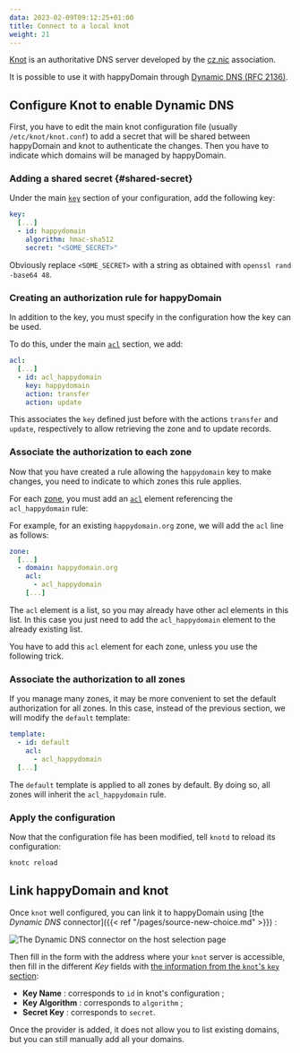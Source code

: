 ```yaml
---
data: 2023-02-09T09:12:25+01:00
title: Connect to a local knot
weight: 21
---
```


[Knot](https://knot-dns.cz) is an authoritative DNS server developed by the [cz.nic](https://nic.cz) association.

It is possible to use it with happyDomain through [Dynamic DNS (RFC 2136)](https://www.rfc-editor.org/rfc/rfc2136).


## Configure Knot to enable Dynamic DNS

First, you have to edit the main knot configuration file (usually `/etc/knot/knot.conf`) to add a secret that will be shared between happyDomain and knot to authenticate the changes. Then you have to indicate which domains will be managed by happyDomain.

### Adding a shared secret {#shared-secret}

Under the main [`key`](https://knot.readthedocs.io/en/latest/reference.html#key-section) section of your configuration, add the following key:

```yaml
key:
  [...]
  - id: happydomain
    algorithm: hmac-sha512
    secret: "<SOME_SECRET>"
```

Obviously replace `<SOME_SECRET>` with a string as obtained with `openssl rand -base64 48`.


### Creating an authorization rule for happyDomain

In addition to the key, you must specify in the configuration how the key can be used.

To do this, under the main [`acl`](https://knot.readthedocs.io/en/latest/reference.html#acl-section) section, we add:

```yaml
acl:
  [...]
  - id: acl_happydomain
    key: happydomain
    action: transfer
    action: update
```

This associates the `key` defined just before with the actions `transfer` and `update`, respectively to allow retrieving the zone and to update records.


### Associate the authorization to each zone

Now that you have created a rule allowing the `happydomain` key to make changes, you need to indicate to which zones this rule applies.

For each [zone](https://knot.readthedocs.io/en/latest/reference.html#zone-section), you must add an [`acl`](https://knot.readthedocs.io/en/latest/reference.html#acl) element referencing the `acl_happydomain` rule:

For example, for an existing `happydomain.org` zone, we will add the `acl` line as follows:

```yaml
zone:
  [...]
  - domain: happydomain.org
    acl:
      - acl_happydomain
    [...]
```

The `acl` element is a list, so you may already have other acl elements in this list. In this case you just need to add the `acl_happydomain` element to the already existing list.

You have to add this `acl` element for each zone, unless you use the following trick.


### Associate the authorization to all zones

If you manage many zones, it may be more convenient to set the default authorization for all zones. In this case, instead of the previous section, we will modify the `default` template:

```yaml
template:
  - id: default
    acl:
      - acl_happydomain
  [...]
```

The `default` template is applied to all zones by default. By doing so, all zones will inherit the `acl_happydomain` rule.


### Apply the configuration

Now that the configuration file has been modified, tell `knotd` to reload its configuration:

```sh
knotc reload
```


## Link happyDomain and knot


Once `knot` well configured, you can link it to happyDomain using [the *Dynamic DNS* connector]({{< ref "/pages/source-new-choice.md" >}}) :

![The Dynamic DNS connector on the host selection page](/img/choose-dynamic-dns.png)

Then fill in the form with the address where your `knot` server is accessible, then fill in the different *Key* fields with [the information from the `knot`'s `key` section](#shared-secret):

- **Key Name** : corresponds to `id` in knot's configuration ;
- **Key Algorithm** : corresponds to `algorithm` ;
- **Secret Key** : corresponds to `secret`.

Once the provider is added, it does not allow you to list existing domains, but you can still manually add all your domains.
